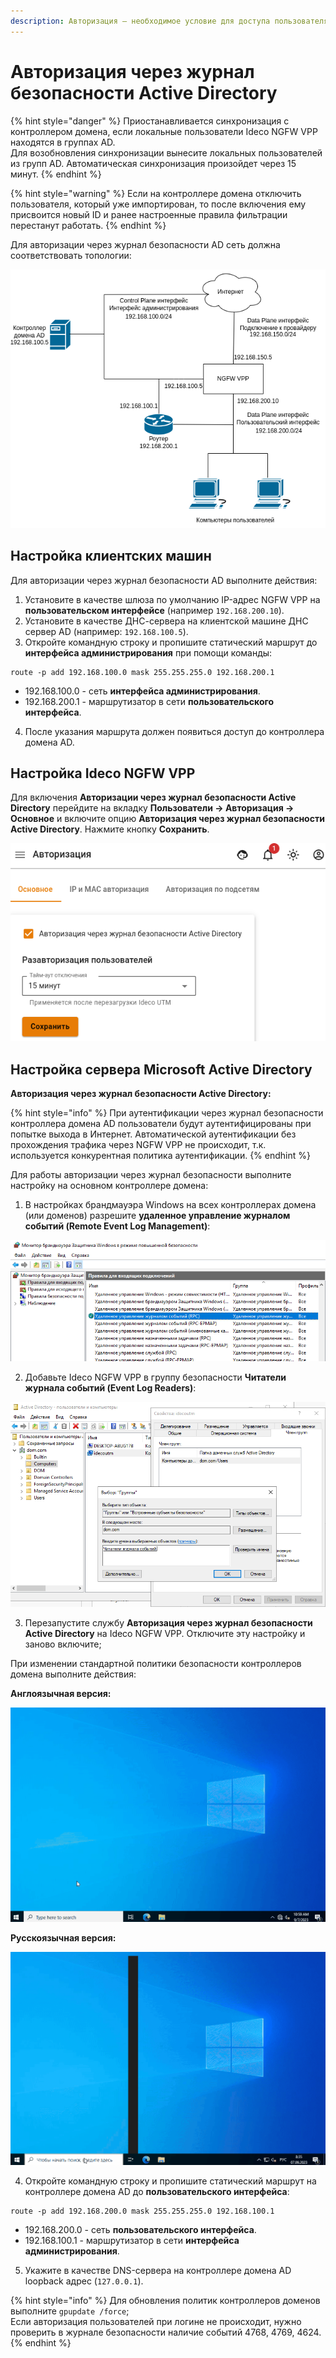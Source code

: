 ```yaml
---
description: Авторизация – необходимое условие для доступа пользователя в сеть Интернет. Для работы в пределах локальной сети авторизация не требуется.
---
```


# Авторизация через журнал безопасности Active Directory

{% hint style="danger" %}
Приостанавливается синхронизация с контроллером домена, если локальные пользователи Ideco NGFW VPP находятся в группах AD. \
Для возобновления синхронизации вынесите локальных пользователей из групп AD. Автоматическая синхронизация произойдет через 15 минут.
{% endhint %}

{% hint style="warning" %}
Если на контроллере домена отключить пользователя, который уже импортирован, то после включения ему присвоится новый ID и ранее настроенные правила фильтрации перестанут работать.
{% endhint %}

Для авторизации через журнал безопасности AD сеть должна соответствовать топологии:

![](../../../.gitbook/assets/ad-auth-logs6.png)


## Настройка клиентских машин

Для авторизации через журнал безопасности AD выполните действия:

1. Установите в качестве шлюза по умолчанию IP-адрес NGFW VPP на **пользовательском интерфейсе** (например `192.168.200.10`).
2. Установите в качестве ДНС-сервера на клиентской машине ДНС сервер AD (например: `192.168.100.5`).
3. Откройте командную строку и пропишите статический маршрут до **интерфейса администрирования** при помощи команды:
```
route -p add 192.168.100.0 mask 255.255.255.0 192.168.200.1
```
* 192.168.100.0 - сеть **интерфейса администрирования**.
* 192.168.200.1 - маршрутизатор в сети **пользовательского интерфейса**.

4. После указания маршрута должен появиться доступ до контроллера домена AD.


## Настройка Ideco NGFW VPP 


Для включения **Авторизации через журнал безопасности Active Directory** перейдите на вкладку **Пользователи -> Авторизация -> Основное** и включите опцию **Авторизация через журнал безопасности Active Directory**. Нажмите кнопку **Сохранить**.

![](../../../.gitbook/assets/ad-auth-logs1.png)


## Настройка сервера Microsoft Active Directory

**Авторизация через журнал безопасности Active Directory:**

{% hint style="info" %}
При аутентификации через журнал безопасности контроллера домена AD пользователи будут аутентифицированы при попытке выхода в Интернет. Автоматической аутентификации без прохождения трафика через NGFW VPP не происходит, т.к. используется конкурентная политика аутентификации.
{% endhint %}

Для работы авторизации через журнал безопасности выполните настройку на основном контроллере домена:

1. В настройках брандмауэра Windows на всех контроллерах домена (или доменов) разрешите **удаленное управление журналом событий (Remote Event Log Management)**:

![](../../../.gitbook/assets/ad-auth-logs2.png)

2. Добавьте Ideco NGFW VPP в группу безопасности **Читатели журнала событий (Event Log Readers)**:

![](../../../.gitbook/assets/ad-auth-logs3.png)

3. Перезапустите службу **Авторизация через журнал безопасности Active Directory** на Ideco NGFW VPP. Отключите эту настройку и заново включите;

При изменении стандартной политики безопасности контроллеров домена выполните действия:

**Англоязычная версия:**

![](../../../.gitbook/assets/ad-auth-logs4.gif)

**Русскоязычная версия:**

![](../../../.gitbook/assets/ad-auth-logs5.gif)

4. Откройте командную строку и пропишите статический маршрут на контроллере домена AD до **пользовательского интерфейса**:
```
route -p add 192.168.200.0 mask 255.255.255.0 192.168.100.1
```
* 192.168.200.0 - сеть **пользовательского интерфейса**.
* 192.168.100.1 - маршрутизатор в сети **интерфейса администрирования**.

5. Укажите в качестве DNS-сервера на контроллере домена AD loopback адрес (`127.0.0.1`).


{% hint style="info" %}
Для обновления политик контроллеров доменов выполните `gpupdate /force`;\
Если авторизация пользователей при логине не происходит, нужно проверить в журнале безопасности наличие событий 4768, 4769, 4624.
{% endhint %}
